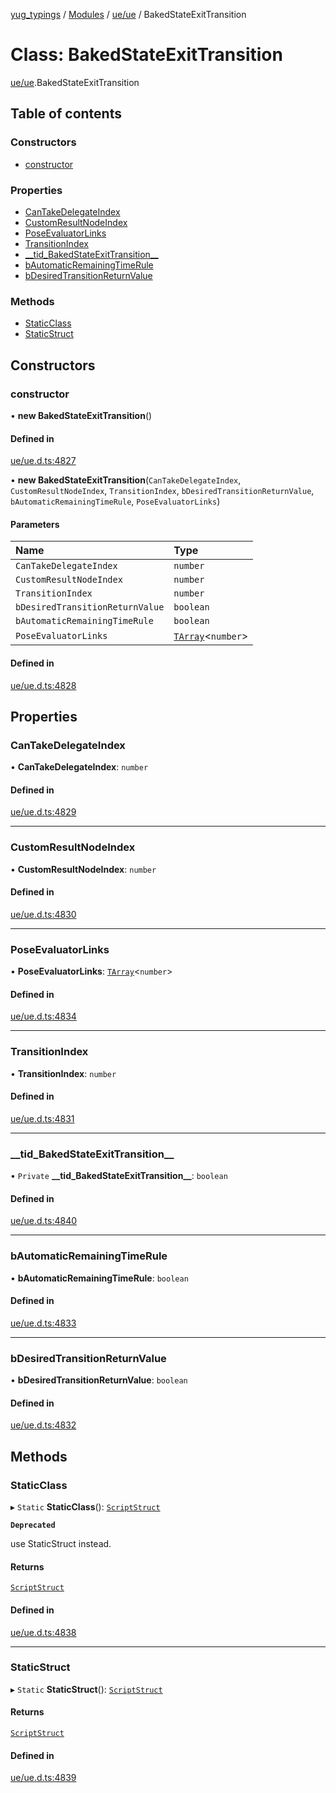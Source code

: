 [yug_typings](../README.md) / [Modules](../modules.md) / [ue/ue](../modules/ue_ue.md) / BakedStateExitTransition

# Class: BakedStateExitTransition

[ue/ue](../modules/ue_ue.md).BakedStateExitTransition

## Table of contents

### Constructors

- [constructor](ue_ue.BakedStateExitTransition.md#constructor)

### Properties

- [CanTakeDelegateIndex](ue_ue.BakedStateExitTransition.md#cantakedelegateindex)
- [CustomResultNodeIndex](ue_ue.BakedStateExitTransition.md#customresultnodeindex)
- [PoseEvaluatorLinks](ue_ue.BakedStateExitTransition.md#poseevaluatorlinks)
- [TransitionIndex](ue_ue.BakedStateExitTransition.md#transitionindex)
- [\_\_tid\_BakedStateExitTransition\_\_](ue_ue.BakedStateExitTransition.md#__tid_bakedstateexittransition__)
- [bAutomaticRemainingTimeRule](ue_ue.BakedStateExitTransition.md#bautomaticremainingtimerule)
- [bDesiredTransitionReturnValue](ue_ue.BakedStateExitTransition.md#bdesiredtransitionreturnvalue)

### Methods

- [StaticClass](ue_ue.BakedStateExitTransition.md#staticclass)
- [StaticStruct](ue_ue.BakedStateExitTransition.md#staticstruct)

## Constructors

### constructor

• **new BakedStateExitTransition**()

#### Defined in

[ue/ue.d.ts:4827](https://github.com/YugMetaverse/yug_typings/blob/25cad34/ue/ue.d.ts#L4827)

• **new BakedStateExitTransition**(`CanTakeDelegateIndex`, `CustomResultNodeIndex`, `TransitionIndex`, `bDesiredTransitionReturnValue`, `bAutomaticRemainingTimeRule`, `PoseEvaluatorLinks`)

#### Parameters

| Name | Type |
| :------ | :------ |
| `CanTakeDelegateIndex` | `number` |
| `CustomResultNodeIndex` | `number` |
| `TransitionIndex` | `number` |
| `bDesiredTransitionReturnValue` | `boolean` |
| `bAutomaticRemainingTimeRule` | `boolean` |
| `PoseEvaluatorLinks` | [`TArray`](../interfaces/ue_puerts.TArray.md)<`number`\> |

#### Defined in

[ue/ue.d.ts:4828](https://github.com/YugMetaverse/yug_typings/blob/25cad34/ue/ue.d.ts#L4828)

## Properties

### CanTakeDelegateIndex

• **CanTakeDelegateIndex**: `number`

#### Defined in

[ue/ue.d.ts:4829](https://github.com/YugMetaverse/yug_typings/blob/25cad34/ue/ue.d.ts#L4829)

___

### CustomResultNodeIndex

• **CustomResultNodeIndex**: `number`

#### Defined in

[ue/ue.d.ts:4830](https://github.com/YugMetaverse/yug_typings/blob/25cad34/ue/ue.d.ts#L4830)

___

### PoseEvaluatorLinks

• **PoseEvaluatorLinks**: [`TArray`](../interfaces/ue_puerts.TArray.md)<`number`\>

#### Defined in

[ue/ue.d.ts:4834](https://github.com/YugMetaverse/yug_typings/blob/25cad34/ue/ue.d.ts#L4834)

___

### TransitionIndex

• **TransitionIndex**: `number`

#### Defined in

[ue/ue.d.ts:4831](https://github.com/YugMetaverse/yug_typings/blob/25cad34/ue/ue.d.ts#L4831)

___

### \_\_tid\_BakedStateExitTransition\_\_

• `Private` **\_\_tid\_BakedStateExitTransition\_\_**: `boolean`

#### Defined in

[ue/ue.d.ts:4840](https://github.com/YugMetaverse/yug_typings/blob/25cad34/ue/ue.d.ts#L4840)

___

### bAutomaticRemainingTimeRule

• **bAutomaticRemainingTimeRule**: `boolean`

#### Defined in

[ue/ue.d.ts:4833](https://github.com/YugMetaverse/yug_typings/blob/25cad34/ue/ue.d.ts#L4833)

___

### bDesiredTransitionReturnValue

• **bDesiredTransitionReturnValue**: `boolean`

#### Defined in

[ue/ue.d.ts:4832](https://github.com/YugMetaverse/yug_typings/blob/25cad34/ue/ue.d.ts#L4832)

## Methods

### StaticClass

▸ `Static` **StaticClass**(): [`ScriptStruct`](ue_ue.ScriptStruct.md)

**`Deprecated`**

use StaticStruct instead.

#### Returns

[`ScriptStruct`](ue_ue.ScriptStruct.md)

#### Defined in

[ue/ue.d.ts:4838](https://github.com/YugMetaverse/yug_typings/blob/25cad34/ue/ue.d.ts#L4838)

___

### StaticStruct

▸ `Static` **StaticStruct**(): [`ScriptStruct`](ue_ue.ScriptStruct.md)

#### Returns

[`ScriptStruct`](ue_ue.ScriptStruct.md)

#### Defined in

[ue/ue.d.ts:4839](https://github.com/YugMetaverse/yug_typings/blob/25cad34/ue/ue.d.ts#L4839)

